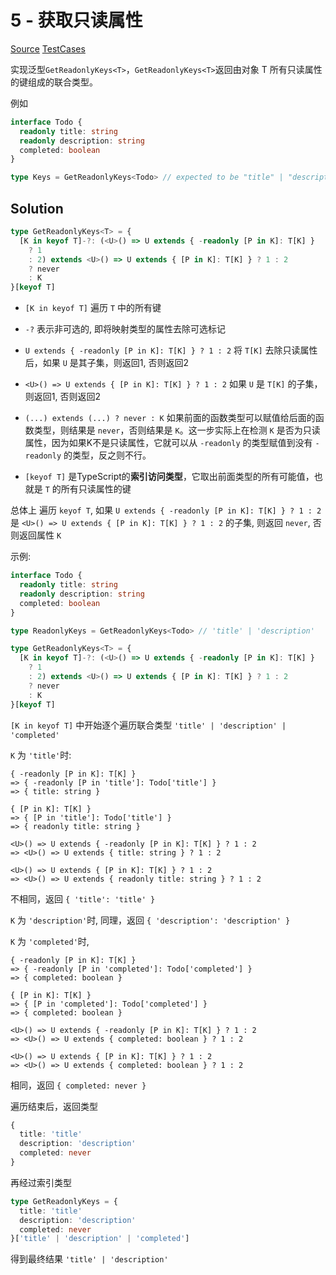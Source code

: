 # 5 - 获取只读属性

[Source](https://github.com/lybenson/ts-checker/blob/master/src/5-extreme-readonly-keys/template.ts) [TestCases](https://github.com/lybenson/ts-checker/blob/master/src/5-extreme-readonly-keys/test-cases.ts)

实现泛型`GetReadonlyKeys<T>`，`GetReadonlyKeys<T>`返回由对象 T 所有只读属性的键组成的联合类型。

例如

```ts
interface Todo {
  readonly title: string
  readonly description: string
  completed: boolean
}

type Keys = GetReadonlyKeys<Todo> // expected to be "title" | "description"
```

## Solution

```ts
type GetReadonlyKeys<T> = {
  [K in keyof T]-?: (<U>() => U extends { -readonly [P in K]: T[K] }
    ? 1
    : 2) extends <U>() => U extends { [P in K]: T[K] } ? 1 : 2
    ? never
    : K
}[keyof T]
```

- `[K in keyof T]` 遍历 `T` 中的所有键

- `-?` 表示非可选的, 即将映射类型的属性去除可选标记

- `U extends { -readonly [P in K]: T[K] } ? 1 : 2` 将 `T[K]` 去除只读属性后，如果 `U` 是其子集，则返回1, 否则返回2

- `<U>() => U extends { [P in K]: T[K] } ? 1 : 2` 如果 `U` 是 `T[K]` 的子集，则返回1, 否则返回2

- `(...) extends (...) ? never : K` 如果前面的函数类型可以赋值给后面的函数类型，则结果是 `never`，否则结果是 `K`。这一步实际上在检测 `K` 是否为只读属性，因为如果K不是只读属性，它就可以从 `-readonly` 的类型赋值到没有 `-readonly` 的类型，反之则不行。

- `[keyof T]` 是TypeScript的**索引访问类型**，它取出前面类型的所有可能值，也就是 `T` 的所有只读属性的键

总体上 遍历 `keyof T`, 如果 `U extends { -readonly [P in K]: T[K] } ? 1 : 2` 是 `<U>() => U extends { [P in K]: T[K] } ? 1 : 2` 的子集, 则返回 `never`, 否则返回属性 `K`

示例:

```ts
interface Todo {
  readonly title: string
  readonly description: string
  completed: boolean
}

type ReadonlyKeys = GetReadonlyKeys<Todo> // 'title' | 'description'

type GetReadonlyKeys<T> = {
  [K in keyof T]-?: (<U>() => U extends { -readonly [P in K]: T[K] }
    ? 1
    : 2) extends <U>() => U extends { [P in K]: T[K] } ? 1 : 2
    ? never
    : K
}[keyof T]
```

`[K in keyof T]` 中开始逐个遍历联合类型 `'title' | 'description' | 'completed'`

`K` 为 `'title'`时:

```
{ -readonly [P in K]: T[K] }
=> { -readonly [P in 'title']: Todo['title'] }
=> { title: string }

{ [P in K]: T[K] }
=> { [P in 'title']: Todo['title'] }
=> { readonly title: string }
```

```
<U>() => U extends { -readonly [P in K]: T[K] } ? 1 : 2
=> <U>() => U extends { title: string } ? 1 : 2

<U>() => U extends { [P in K]: T[K] } ? 1 : 2
=> <U>() => U extends { readonly title: string } ? 1 : 2
```

不相同，返回 `{ 'title': 'title' }`

`K` 为 `'description'`时, 同理，返回 `{ 'description': 'description' }`

`K` 为 `'completed'`时,

```
{ -readonly [P in K]: T[K] }
=> { -readonly [P in 'completed']: Todo['completed'] }
=> { completed: boolean }

{ [P in K]: T[K] }
=> { [P in 'completed']: Todo['completed'] }
=> { completed: boolean }
```

```
<U>() => U extends { -readonly [P in K]: T[K] } ? 1 : 2
=> <U>() => U extends { completed: boolean } ? 1 : 2

<U>() => U extends { [P in K]: T[K] } ? 1 : 2
=> <U>() => U extends { completed: boolean } ? 1 : 2
```

相同，返回 `{ completed: never }`

遍历结束后，返回类型

```ts
{
  title: 'title'
  description: 'description'
  completed: never
}
```

再经过索引类型

```ts
type GetReadonlyKeys = {
  title: 'title'
  description: 'description'
  completed: never
}['title' | 'description' | 'completed']
```

得到最终结果 `'title' | 'description'`
